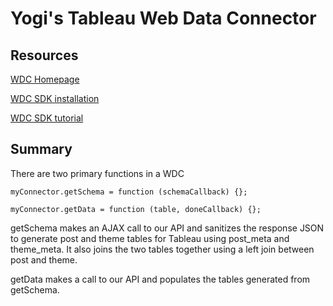 # Yogi's Tableau Web Data Connector


## Resources

[WDC Homepage](https://tableau.github.io/webdataconnector/) 

[WDC SDK installation](https://tableau.github.io/webdataconnector/docs/#get-the-wdc-sdk)

[WDC SDK tutorial](https://tableau.github.io/webdataconnector/docs/wdc_tutorial.html)



## Summary

There are two primary functions in a WDC 
```
myConnector.getSchema = function (schemaCallback) {};

myConnector.getData = function (table, doneCallback) {};
```

getSchema makes an AJAX call to our API and sanitizes the response JSON to generate post and theme tables for Tableau using post_meta and theme_meta. It also joins the two tables together using a left join between post and theme.

getData makes a call to our API and populates the tables generated from getSchema.